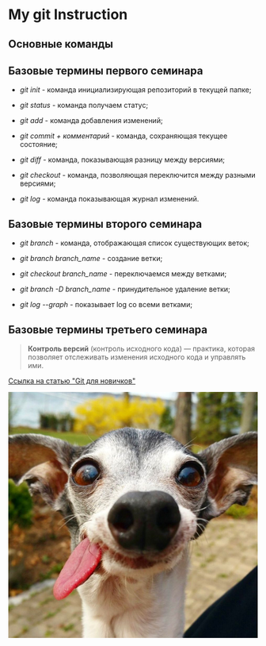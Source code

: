 # My git Instruction

## Основные команды

## Базовые термины первого семинара

* *git init* - команда инициализирующая репозиторий в текущей папке;

* *git status* - команда получаем статус;
 
 * *git add* - команда добавления изменений;

* *git commit + комментарий* - команда, сохраняющая текущее состояние;

* *git diff* - команда, показывающая разницу между версиями;

* *git checkout* - команда, позволяющая переключится между разными версиями;

* *git log* - команда показывающая журнал изменений.

## Базовые термины второго семинара

* *git branch* - команда, отображающая список существующих веток;

* *git branch branch_name* - создание ветки;

* *git checkout branch_name* - переключаемся между ветками;

* *git branch -D branch_name* - принудительное удаление ветки;

* *git log --graph* - показывает log со всеми ветками;


## Базовые термины третьего семинара



>**Контроль версий** (контроль исходного кода) — практика, которая позволяет отслеживать
изменения исходного кода и управлять ими.

[Ссылка на статью "Git для новичков"](https://habr.com/ru/post/542616/)

![Ободряющая картинка](sobak.jpg)